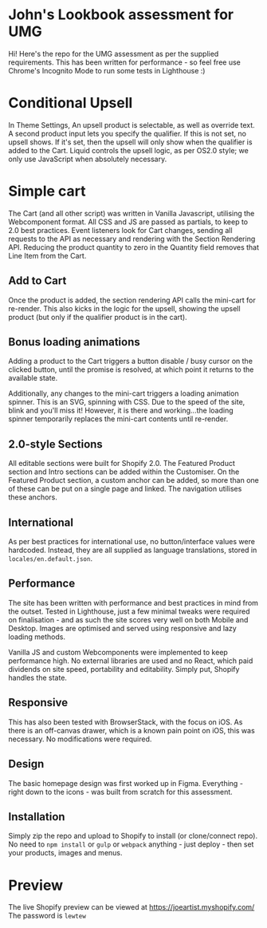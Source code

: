 # John's Lookbook assessment for UMG

Hi! Here's the repo for the UMG assessment as per the supplied requirements. This has been written for performance - so feel free use Chrome's Incognito Mode to run some tests in Lighthouse :)

# Conditional Upsell

In Theme Settings, An upsell product is selectable, as well as override text. A second product input lets you specify the qualifier. If this is not set, no upsell shows. If  it's set, then the upsell will only show when the qualifier is added to the Cart. Liquid controls the upsell logic, as per OS2.0 style; we only use JavaScript when absolutely necessary. 

# Simple cart

The Cart (and all other script) was written in Vanilla Javascript, utilising the Webcomponent format. All CSS and JS are passed as partials, to keep to 2.0 best practices. Event listeners look for Cart changes, sending all requests to the API as necessary and rendering with the Section Rendering API. Reducing the product quantity to zero in the Quantity field removes that Line Item from the Cart.

## Add to Cart

Once the product is added, the section rendering API calls the mini-cart for re-render. This also kicks in the logic for the upsell, showing the upsell product (but only if the qualifier product is in the cart).


## Bonus loading animations

Adding a product to the Cart triggers a button disable / busy cursor on the clicked button, until the promise is resolved, at which point it returns to the available state.

Additionally, any changes to the mini-cart triggers a loading animation spinner. This is an SVG, spinning with CSS. Due to the speed of the site, blink and you'll miss it! However, it is there and working...the loading spinner temporarily replaces the mini-cart contents until re-render.

## 2.0-style Sections

All editable sections were built for Shopify 2.0. The Featured Product section and Intro sections can be added within the Customiser. On the Featured Product section, a custom anchor can be added, so more than one of these can be put on a single page and linked. The navigation utilises these anchors.

## International

As per best practices for international use, no button/interface values were hardcoded. Instead, they are all supplied as language translations, stored in `locales/en.default.json`.

## Performance

The site has been written with performance and best practices in mind from the outset. Tested in Lighthouse, just a few minimal tweaks were required on finalisation - and as such the site scores very well on both Mobile and Desktop. Images are optimised and served using responsive and lazy loading methods.

Vanilla JS and custom Webcomponents were implemented to keep performance high. No external libraries are used and no React, which paid dividends on site speed, portability and editability. Simply put, Shopify handles the state.

## Responsive

This has also been tested with BrowserStack, with the focus on iOS. As there is an off-canvas drawer, which is a known pain point on iOS, this was necessary. No modifications were required.

## Design

The basic homepage design was first worked up in Figma. Everything - right down to the icons - was built from scratch for this assessment.

## Installation
Simply zip the repo and upload to Shopify to install (or clone/connect repo). No need to `npm install` or `gulp` or `webpack` anything - just deploy - then set your products, images and menus.


# Preview

The live Shopify preview can be viewed at https://joeartist.myshopify.com/
The password is `lewtew`


